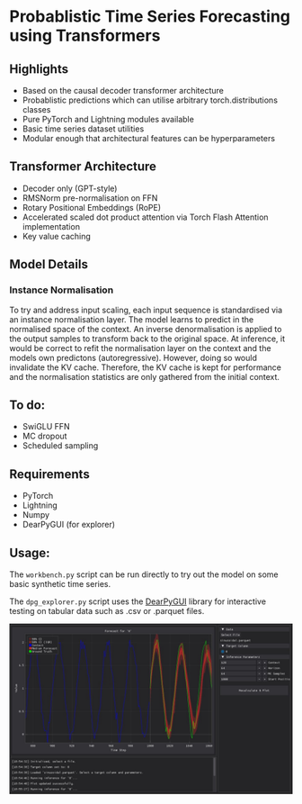 # Probablistic Time Series Forecasting using Transformers

## Highlights
- Based on the causal decoder transformer architecture
- Probablistic predictions which can utilise arbitrary torch.distributions classes
- Pure PyTorch and Lightning modules available
- Basic time series dataset utilities
- Modular enough that architectural features can be hyperparameters

## Transformer Architecture
- Decoder only (GPT-style)
- RMSNorm pre-normalisation on FFN
- Rotary Positional Embeddings (RoPE)
- Accelerated scaled dot product attention via Torch Flash Attention implementation
- Key value caching


## Model Details
### Instance Normalisation
To try and address input scaling, each input sequence is standardised via an instance normalisation layer. The model learns to predict in the normalised space of the context. An inverse denormalisation is applied to the output samples to transform back to the original space. At inference, it would be correct to refit the normalisation layer on the context and the models own predictons (autoregressive). However, doing so would invalidate the KV cache. Therefore, the KV cache is kept for performance and the normalisation statistics are only gathered from the initial context.

## To do:
- SwiGLU FFN
- MC dropout
- Scheduled sampling

## Requirements
- PyTorch
- Lightning
- Numpy
- DearPyGUI (for explorer)

## Usage:

The `workbench.py` script can be run directly to try out the model on some basic synthetic time series.

The `dpg_explorer.py` script uses the [DearPyGUI](https://github.com/hoffstadt/DearPyGui) library for interactive testing on tabular data such as .csv or .parquet files.

![](./media/explorer_screenshot.jpg)
